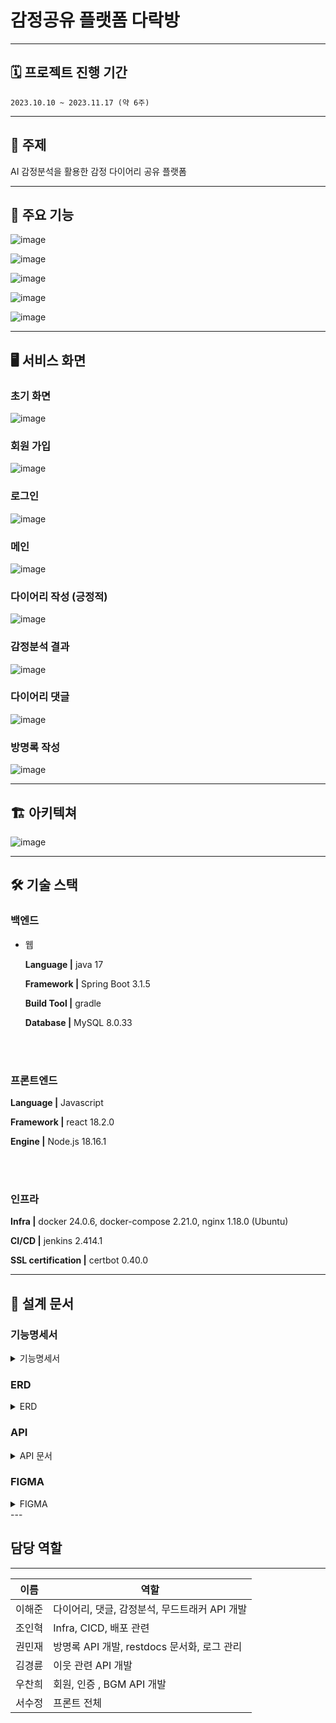 
# 감정공유 플랫폼 다락방

---
## 🗓 프로젝트 진행 기간
`2023.10.10 ~ 2023.11.17 (약 6주)`

---
## 📑 주제
AI 감정분석을 활용한 감정 다이어리 공유 플랫폼

---
## 🔑 주요 기능
![image](https://github.com/ssj946/Daracdang/assets/58605215/b4dbeb4a-c786-4f16-a678-6f3b13471b15)

![image](https://github.com/ssj946/Daracdang/assets/58605215/f42071e6-61f0-45da-bd20-d7a8de1da29b)

![image](https://github.com/ssj946/Daracdang/assets/58605215/756cf9a1-23a4-4eed-ab72-d8f9706a27bb)

![image](https://github.com/ssj946/Daracdang/assets/58605215/397a52cd-f62f-4dd7-aecc-a2ac5f71317f)

![image](https://github.com/ssj946/Daracdang/assets/58605215/9cc49c3c-8d18-423f-91ab-d46497e2c379)


---
## 🖥 서비스 화면

### 초기 화면

![image](https://github.com/ssj946/Daracdang/assets/58605215/0122958d-1256-48c8-80ba-94768bdcff85)


### 회원 가입

![image](https://github.com/ssj946/Daracdang/assets/58605215/a2e0949e-3aa6-4756-8469-c22d26caf57d)

### 로그인

 ![image](https://github.com/ssj946/Daracdang/assets/58605215/b8103357-b5e5-4deb-8acb-2489eb8ed845)

### 메인

![image](https://github.com/ssj946/Daracdang/assets/58605215/05de9eef-3122-49fc-8a12-4660ea69e77b)

### 다이어리 작성 (긍정적)

![image](https://github.com/ssj946/Daracdang/assets/58605215/ac9050f6-9d5f-4f34-8c8e-3d828d58c03d)

### 감정분석 결과

![image](https://github.com/ssj946/Daracdang/assets/58605215/07bf8b8a-2e71-481c-80af-f6a827da5335)


### 다이어리 댓글

![image](https://github.com/ssj946/Daracdang/assets/58605215/00c30ec7-14cc-44a0-babb-e3ba3b0c865c)

### 방명록 작성

![image](https://github.com/ssj946/Daracdang/assets/58605215/be67ec66-4e54-4ef1-b57d-2c60e8830988)

---
## 🏗️ 아키텍쳐

![image](https://github.com/ssj946/Daracdang/assets/58605215/d852f35e-e2af-48c2-8c37-a5cf3633db04)

---
## 🛠 기술 스택
### 백엔드
- 웹

    **Language |** java 17

    **Framework |** Spring Boot 3.1.5

    **Build Tool |** gradle 

    **Database |** MySQL 8.0.33

<br></br>
### 프론트엔드

**Language |** Javascript

**Framework |** react 18.2.0
    
**Engine |** Node.js 18.16.1
    

<br></br>
### 인프라

**Infra |** docker 24.0.6, docker-compose 2.21.0, nginx 1.18.0 (Ubuntu)

**CI/CD |** jenkins 2.414.1

**SSL certification |** certbot 0.40.0

---
## 📝 설계 문서

### 기능명세서
<details>
<summary>기능명세서</summary>
<div markdown="1"> 

<img src="https://github.com/ssj946/Daracdang/assets/58605215/628ea8c1-86ce-4451-bacc-0b9856501883"/>
<img src="https://github.com/ssj946/Daracdang/assets/58605215/d22b31cc-a9c0-4e6d-bbec-e90f4ed28c74"/>

</div>
</details>


### ERD
<details>
<summary>ERD</summary>
<div markdown="1">       
    <img src="https://github.com/ssj946/Daracdang/assets/58605215/fcf5acff-6ed0-4ac0-a306-9dfafd8d87a2"/>
</div>
</details>


### API
<details>
<summary>API 문서</summary>
<div markdown="1">       
    <img src="https://github.com/ssj946/Daracdang/assets/58605215/11cfd915-cfae-4693-89d3-c932f78eeac4"/>
</div>
</details>


### FIGMA
<details>
<summary>FIGMA</summary>

<img src="https://github.com/ssj946/Daracdang/assets/58605215/c1dfb703-4ff4-4dab-92b3-b8f568155e4e"/>

</details> 
---

## 담당 역할
---
이름|역할|
---|---|
이해준|다이어리, 댓글, 감정분석, 무드트래커 API 개발
조인혁|Infra, CICD, 배포 관련
권민재|방명록 API 개발, restdocs 문서화, 로그 관리
김경륜|이웃 관련 API 개발
우찬희|회원, 인증 , BGM API 개발
서수정|프론트 전체
    

